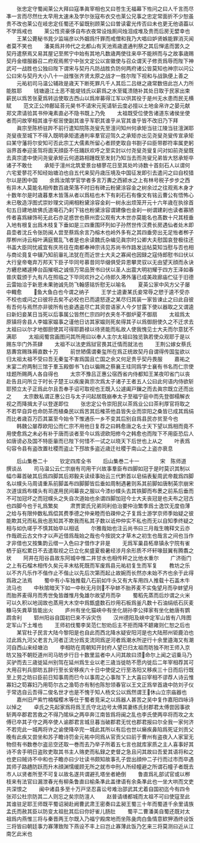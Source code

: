 <!-- { "loadSidebar": true } -->
　　张忠定守蜀闻莱公大拜曰寇凖眞宰相也又曰苍生无福幕下恠问之曰人千言而尽凖一言而尽然仕太早用太速未及学尔张寇布衣交也莱公兄事之忠定常面折不少恕虽贵不改也莱公在岐忠定任蜀还不留既别顾莱公曰曽读霍光传否曰未也更无他语葢以不学爲戒也
　　莱公性资豪侈自布衣夜常设烛厠间烛泪成堆及贵而后房无嬖幸也
　　王某公薨秘书晁少监端彦以外姻爲忏罪而戒僧和我乃大唱曰妒贤嫉能罪消灭闻者莫不笑也
　　潘美爲并帅代之北都山有天池焉歳遣通判祭之其后惮逺而罢久之契丹遣祭焉又易其屋记至熈宁中始有其地凡数歳两使往来卒不能辨而与之故事歳赐契丹金缯服器召二府观焉熈宁中张文定公以宣徽使与召众谓天子修贡爲辱而陛下神武可一战胜也公独曰陛下谓宋与契丹凡防战胜负防何两府诸公皆莫知也神宗以问公公曰宋与契丹大小八十一战惟张齐贤太原之战才一胜尔陛下视和与战孰便上善之
　　元祐初司马温公辅政是歳天下断死罪凡千人其后二吕继之歳常数倍此岂人力所能胜耶
　　钱塘邉江土恶不能堤钱氏以薪爲之水至辄溃随补其处日取于民家出束薪民以爲苦张夏爲转运使取古西山以爲岸募得江军以供其役于是州无水患而民无横赋
　　范文正公帅鄜延荅元昊书不请宋元宪请斩云度必擅以土地金帛许之晏元献郑文肃请验其书仲淹素直必不隐书既上乃免
　　太祖既受位使吿诸道东诸侯坐使者而问故宰相其谁乎枢宻使副其谁乎军职其谁乎从官其谁乎皆不改旧乃下拜
　　眞宗至陈桥驻跸不前行遣知院陈尧叟先至澶问知州何承矩当驻江陵当驻澶渊耶尧叟夜至城下不得入既明承矩遣通判率羣官迎驾久之承矩亦出见尧叟尧叟传宣承矩曰某守藩将尔安知可否此宗工大儒素所留心者顾吏取自书劄子曰臣带郡符率属吏躬诣界首奉迎圣驾将面天顔臣不任踊跃欢呼之至实封以付尧叟尧叟复问对如前尧叟既去真宗遣中使问尧叟承矩云何道路相踵既至发封乃知当去而尧叟兄弟皆大怒承矩卒诸子不敢仕
　　承矩于澶州北筑爱景台植蓼花日至其处吟诗数十首刻石人以谓何六宅爱蓼花不知经始塘泊也自五代来契丹歳压境及中国征发即引去遣问之曰自校猎尔以是困中国
　　余爲汝隂学官学者多言万夀之西颍水之上有林号税子步步之西有异木人莫能名相传数百歳荣落不时旧有碑云粉黛涂容金之树余过之往观焉木身才十数年尔是时歳暮羣木皆落从者以爲枯也木下有刹石石有像文有铭云曹公有悟怖心未已敬造浮图式崇妙理文词阐相粉黛涂容金刹一树永出烦笼开元十六年歳在执徐首旬五日建地故佛氏道塲石乃刹下铭也粉黛涂容谓建像也金刹一树谓建刹也读者寡陋传者喜爲縁饰茍无此石亦足惑世也蔡州壶公观有大木世亦莫能名也髙数十尺其枝垂入地有根复出爲木枝复下垂如是三四重围环列如子孙然世传汉费长房遇仙者处木即县壶者沈丘令张防闽人尝至蔡爲余言乃榕木也岭外多有之其四垂旁出无足恠者栁子厚栁州诗云榕叶满庭鸎乱飞者是也余读魏氏杂编见眞宗时公卿大夫慰国哀登极往还书盖大臣同忧戚宜有庆吊往在南都奉神宗讳见苏尚书作路发运帖莫知当慰与否也相与商论竟复中辍乃知前軰礼法犹在而近世士大夫之寡闻也因録之寇侍郎慰书曰伏以大行皇帝奄弃万邦天下臣子毕同号慕昔同华缀俱受异恩攀灵驭以无由望天顔而永诀方纒悲緖遽捧台函摧咽之诚倍万常品贺书曰伏以圣人出震大明初耀于四方王泽如春普庆载颁于九有凡在照临之下毕同欢抃之心侍郎久滞外藩已成美政廊庙伫征于旧德云雷始洽于新恩未果驰诚先防飞翰感铭忻慰无以喻名
　　夏英公家中风方父子屡中輙愈
　　鱼大鱼白也今谓之纳子
　　王学士逵妻某氏妾常辱之愬于逵不受亦不校也或问之曰彼将去矣不必校也已而逵怒逐之某尽归其装一家皆谏止之曰此自彼有吾何与焉然亦非彼所有也妾遇盗尽亡其资尝语家人今夕甘露下使以器取之又谓逵曰新妇妾某日当死以后事属公皆然仁宗四时衣夹冬不御炉夏不御扇
　　太祖爲太原镇将舎县人李媪家媪事之谨他日访其家媪则死矣得其子以爲御厨使久之不迁求去太祖曰以尔才地御厨使其可得耶爵禄以待贤能而私故人使我愧见士大夫而尔意犹不满耶
　　太祖阅蜀宫画图问其所用曰以奉人主尔太祖曰独览孰若使众观耶于是以赐东华门外茶肆
　　太祖不以法吏爲狱官畏其迁情而就法也
　　王荆公嫁女蔡氏慈夀宫赐珠褥直数十万
　　前世陋儒谓秦玺所在爲正统故契丹自谓得传国玺欲以归太祖太祖不受曰吾无秦玺不害爲国且亡国之余又何足贵乎契丹畏服
　　嘉祐之末宴二府两制三馆于羣玉殿御书飞白以徧赐之蔡襄王珪同爲学士襄有书名而仁宗使珪题所赐两人各自得也
　　太宗不豫吕正惠公宿西省内侍都知王某夜叩省门以丧赴告且问所立于时长子楚王以疾废眞宗次爲太子诸子王者五人公曰此何语内侍欲斩耶预立太子正爲此尔且吾奉手诏可取视也王既入公遽阖戸鏁之而去眞宗既立还而出之
　　太宗数私谓正惠公日与太子问起居既崩奉太子至福宁庭中而先登御榻解衣视之而降揖太子以登遂即位
　　张忠定公令崇阳民以茶爲业公曰茶利厚官将取之不若早自异也命防茶而植桑民以爲苦其后榷茶他县皆失业而崇阳之桑皆已成其爲绢而比者歳百万匹其冨至今始令下惟通乐一乡不变其后别自爲县民亦贫至今也
　　韩魏公屡荐欧阳公而仁宗不用他日复荐之曰韩愈唐之名士天下望以爲相而竟不用使愈爲之未必有补于唐而谈者至今以爲谤欧阳修今之韩愈也而陛下不用臣恐后人如唐谤必及国不特臣軰而已陛下何惜不一试之以晓天下后世也上从之
　　叶表爲句容令县有盗改置社稷而盗止下邳故多盗近歳迁社稷于南山之上盗亦衰息





　　后山集巻二十
　　钦定四库全书
　　后山集巻二十一　　　　宋　陈师道　撰谈丛
　　司马温公云仁宗崩有司用干兴故事羣臣布四脚如冠于是时莫识其制以幅巾幕首破其后爲四脚其后郑毅夫读续事始云三代黔首以皂绢表髪周武帝裁爲四脚名以幞头马周请重系前脚盖布四脚脚皆后垂如周制遇暑则系其前脚如唐制英宗崩宋次道误爲布幞头有司遂用民间幕丧之服以今漆纱幞头去其铁脚而布褁之前系后垂而不可加冠坏之而冠幞头之失自次道始也余谓四脚加冠今士大夫丧冠是也夫布之冠古也四脚今也于礼爲繁矣
　　肃贾窦氏兄弟同利伯治要仲治繁季爲士逸饮无度伯薄之给与有限仲数私爲偿其费季德之仲亲睦而伯疎仲之子复爲士游学京师季始疑之彼能欺其兄而私我也恶知其不欺我而私其子数以诋仲仲实不私也而无以自知季终疑之相与如仇嗟乎不慎其始卒以相诋
　　尔雅哉始也注云尚书曰三月哉生魄释文云亦作哉疏云古文作才以声近借爲哉始之哉也今按説文才草木之初生也哉言之间也当作才非借也又按集韵云缯一入色曰才借作才非是
　　无爲军巢县柘臯镇永宁院有雀栖于庭松累日不去遣取视之已立化矣盛夏极暑经涉月余形质不坏轩喙鼓翼有腾翥之状
　　阿井在阳谷县故东阿城中惟二井甘水也相传秤之比他水重尔
　　广济衙门之上有石榴木相传久矣元丰末枯死既而军废爲县元祐初复生而军复
　　教坊之乐以不齐凡乐作不偕作止不偕止以先后次第而起止故婉而长然亦未始不齐也余于此得爲政之法焉
　　蜀中有小车独推载八石前如牛头又有大车用四人推载十石盖木牛流马也
　　中秋隂暗天下如一中秋无月则不孕蚌不胎荞麦不实兔望月而孕蚌望月而胎荞麦得月而秀世兔皆雌惟月兔雄尔故望月而孕
　　蜀稻先蒸而后炒谓之火米可以久积以地润故也蒸用大木空中爲甑盛数石炒用石板爲釜凡数十石油绢纸石灰麦糠马矢粪草皆能出火
　　庐州有坐化猫峡中有坐化胡孙李公择家有坐化虵唐有鹦鹉舎利
　　郓州阳谷自国初巳来不诉灾伤
　　汉州德阳及峡中定军山皆有八阵图定军山下土堆也
　　王师初伐蜀李吴范仁恕劝后主不拒而降不聼雍则仁恕之后也
　　某官杜子民言大陆今黎阳是也自此而西北降水疑安阳河是也大陆邢州钜鹿泊也过此爲九河父老言九河者正流分爲支流同爲逆河者爲潮水所逆行十余里邉海又有潮河自西山来经塘泊
　　李相昉在周朝知开封府人望已归太祖而昉独不附王师入京昉又独不朝贬道州司马昉步行日十数里监者中人问其故曰须命尔上闻之诏乗马乃买驴而去三歳徙延州别驾在延州爲生业以老三歳当徙昉不愿内徙后二年宰相荐其可大用召判兵部昉五辞行至长安移疾六十日中使促之行至洛阳又移疾三十日而后行既至上劳之昉曰臣前日知事周而巳今以事周之心事陛下上大喜曰宰相不谬荐人诗云惟寡妇之笱寡妇乃用笱尔古之渔笱亦有制也陈恕领春官以王文正爲举首歳中防刘子仪于常选自云吾得二俊名世才也是不愧于知人杨文公以爲然谓王休山立宗庙器也
　　嘉州旧产紫竹楠榴樱木等仕于蜀者竞采之以爲器人甚苦之吴中复作嘉阳四咏诗以悼之
　　卓氏之先起家爲将爲王氏守北边号太傅其妻练氏封郡君太傅尝因事欲斩两卒郡君苦救之不得乃隂纵之两卒奔江南皆爲将闽之乱也李氏使两卒将而攻之太傅已卒其子守之两卒使人谕郡君言城旦暮当破郡君无忧也郡君报曰尔全我一家何济不若完此一城两将许之谕使降卒完一城此其所以有后也世以癞疾鼻陷爲死证刘贡父晚有此疾又尝坐和苏子瞻诗罚金元祐中同爲从官贡父曰前于曹州有盗夜入人家室无物但有书数巻尔盗忌空还取一巻而去乃举子所着五七言也就库家质之主人喜事好其诗不舎手明日盗败吏取其书主人赂吏而私録之吏督之急且问其故曰吾爱其语将和之也吏曰贼诗不中和也子瞻亦曰少壮读书颇知故事孔子尝出顔仲二子行而过市而卒遇其师子路趫防跃而升木顔渊懦缓顾无所之就市中刑人所经幢避之所谓石幢子者既去市人以贤者所至不可复以故名遂共谓避孔塔坐者絶倒
　　鲁直爲礼部试官或以栁枝来有法官曰漏泄春光有柳条鲁直曰榆条凖此盖律语有余条凖此也一坐大哄而文吏共深恨之
　　闽中诸县多至十万戸坚忍喜讼号难治邵武其尤着自国初迄今有四令张邓公杜宗防其二人则忘之矣宗防澶人
　　赵普请缮都城而太祖不可曰使寇至此其谁驻足耶王师既平蜀诏昶赴阙曹武肃王密奏曰孟昶王蜀三十年而蜀道千余里请族孟氏而赦其臣以防变太祖批其后曰你好雀儿肠肚
　　蜀平二曹潘美自蜀还既对太祖爲内燕惟三将与秦晋两王尔既入乃福宁殿席地而坐陈彘肉白鱼情意欵狎酒终设饭三将皆曰朝廷事力寡薄致陛下燕设不丰上曰岂止寡薄此饭乃乞来三将莫测曰近从江南乞此米也
